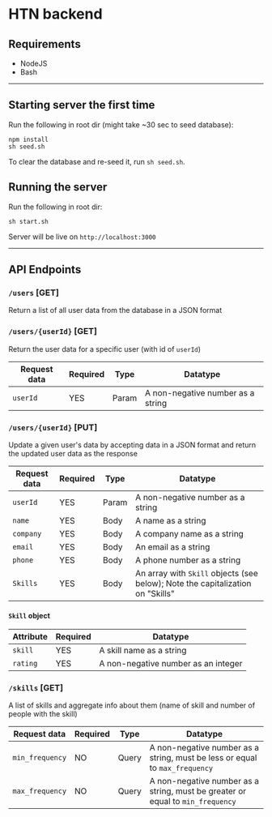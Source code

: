 # HTN backend

## Requirements

- NodeJS
- Bash

---

## Starting server the first time

Run the following in root dir (might take ~30 sec to seed database):

```
npm install
sh seed.sh
```

To clear the database and re-seed it, run `sh seed.sh`.

## Running the server

Run the following in root dir:

```
sh start.sh
```

Server will be live on `http://localhost:3000`

---

## API Endpoints

### `/users` \[GET\]

Return a list of all user data from the database in a JSON format

### `/users/{userId}` \[GET\]

Return the user data for a specific user (with id of `userId`)

| Request data | Required | Type  | Datatype                          |
| ------------ | -------- | ----- | --------------------------------- |
| `userId`     | YES      | Param | A non-negative number as a string |

### `/users/{userId}` \[PUT\]

Update a given user's data by accepting data in a JSON format and return the updated user data as the response

| Request data | Required | Type  | Datatype                                                                       |
| ------------ | -------- | ----- | ------------------------------------------------------------------------------ |
| `userId`     | YES      | Param | A non-negative number as a string                                              |
| `name`       | YES      | Body  | A name as a string                                                             |
| `company`    | YES      | Body  | A company name as a string                                                     |
| `email`      | YES      | Body  | An email as a string                                                           |
| `phone`      | YES      | Body  | A phone number as a string                                                     |
| `Skills`     | YES      | Body  | An array with `Skill` objects (see below); Note the capitalization on "Skills" |

#### `Skill` object

| Attribute | Required | Datatype                            |
| --------- | -------- | ----------------------------------- |
| `skill`   | YES      | A skill name as a string            |
| `rating`  | YES      | A non-negative number as an integer |

### `/skills` \[GET\]

A list of skills and aggregate info about them (name of skill and number of people with the skill)

| Request data    | Required | Type  | Datatype                                                                       |
| --------------- | -------- | ----- | ------------------------------------------------------------------------------ |
| `min_frequency` | NO       | Query | A non-negative number as a string, must be less or equal to `max_frequency`    |
| `max_frequency` | NO       | Query | A non-negative number as a string, must be greater or equal to `min_frequency` |
